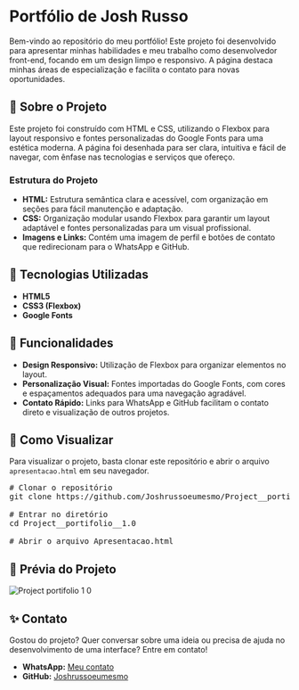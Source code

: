 <h1>Portfólio de Josh Russo</h1>

<p>Bem-vindo ao repositório do meu portfólio! Este projeto foi desenvolvido para apresentar minhas habilidades e meu trabalho como desenvolvedor front-end, focando em um design limpo e responsivo. A página destaca minhas áreas de especialização e facilita o contato para novas oportunidades.</p>

<h2>📌 Sobre o Projeto</h2>

<p>Este projeto foi construído com HTML e CSS, utilizando o Flexbox para layout responsivo e fontes personalizadas do Google Fonts para uma estética moderna. A página foi desenhada para ser clara, intuitiva e fácil de navegar, com ênfase nas tecnologias e serviços que ofereço.</p>

<h3>Estrutura do Projeto</h3>

<ul>
    <li><strong>HTML:</strong> Estrutura semântica clara e acessível, com organização em seções para fácil manutenção e adaptação.</li>
    <li><strong>CSS:</strong> Organização modular usando Flexbox para garantir um layout adaptável e fontes personalizadas para um visual profissional.</li>
    <li><strong>Imagens e Links:</strong> Contém uma imagem de perfil e botões de contato que redirecionam para o WhatsApp e GitHub.</li>
</ul>

<h2>🚀 Tecnologias Utilizadas</h2>

<ul>
    <li><strong>HTML5</strong></li>
    <li><strong>CSS3 (Flexbox)</strong></li>
    <li><strong>Google Fonts</strong></li>
</ul>

<h2>🎨 Funcionalidades</h2>

<ul>
    <li><strong>Design Responsivo:</strong> Utilização de Flexbox para organizar elementos no layout.</li>
    <li><strong>Personalização Visual:</strong> Fontes importadas do Google Fonts, com cores e espaçamentos adequados para uma navegação agradável.</li>
    <li><strong>Contato Rápido:</strong> Links para WhatsApp e GitHub facilitam o contato direto e visualização de outros projetos.</li>
</ul>

<h2>🔗 Como Visualizar</h2>

<p>Para visualizar o projeto, basta clonar este repositório e abrir o arquivo <code>apresentacao.html</code> em seu navegador.</p>

<pre>
# Clonar o repositório
git clone https://github.com/Joshrussoeumesmo/Project__portifolio__1.0.git

# Entrar no diretório
cd Project__portifolio__1.0

# Abrir o arquivo Apresentacao.html
</pre>


<h2>📸 Prévia do Projeto</h2>

![Project portifolio 1 0](https://github.com/user-attachments/assets/dec534e6-0daa-4cdd-a64e-62cad8d5cf14)


<h2>✨ Contato</h2>

<p>Gostou do projeto? Quer conversar sobre uma ideia ou precisa de ajuda no desenvolvimento de uma interface? Entre em contato!</p>

<ul>
    <li><strong>WhatsApp:</strong> <a href="https://bit.ly/Contato_JoshRusso">Meu contato</a></li>
    <li><strong>GitHub:</strong> <a href="https://github.com/Joshrussoeumesmo">Joshrussoeumesmo</a></li>
</ul>
